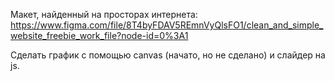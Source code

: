 Макет, найденный на просторах интернета: https://www.figma.com/file/8T4byFDAV5REmnVyQlsFO1/clean_and_simple_website_freebie_work_file?node-id=0%3A1

Cделать график с помощью canvas (начато, но не сделано) и слайдер на js.
